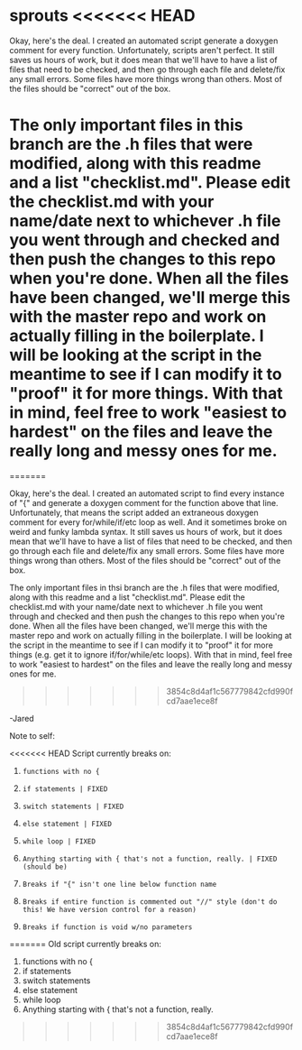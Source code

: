 sprouts
<<<<<<< HEAD
======

Okay, here's the deal. I created an automated script generate a doxygen comment for every function. Unfortunately, scripts aren't perfect. It still saves us hours of work, but it does mean that we'll have to have a list of files that need to be checked, and then go through each file and delete/fix any small errors. Some files have more things wrong than others. Most of the files should be "correct" out of the box.

The only important files in this branch are the .h files that were modified, along with this readme and a list "checklist.md". Please edit the checklist.md with your name/date next to whichever .h file you went through and checked and then push the changes to this repo when you're done. When all the files have been changed, we'll merge this with the master repo and work on actually filling in the boilerplate. I will be looking at the script in the meantime to see if I can modify it to "proof" it for more things. With that in mind, feel free to work "easiest to hardest" on the files and leave the really long and messy ones for me.
=======
=======

Okay, here's the deal. I created an automated script to find every instance of "{" and generate a doxygen comment for the function above that line. Unfortunately, that means the script added an extraneous doxygen comment for every for/while/if/etc loop as well. And it sometimes broke on weird and funky lambda syntax. It still saves us hours of work, but it does mean that we'll have to have a list of files that need to be checked, and then go through each file and delete/fix any small errors. Some files have more things wrong than others. Most of the files should be "correct" out of the box.

The only important files in thsi branch are the .h files that were modified, along with this readme and a list "checklist.md". Please edit the checklist.md with your name/date next to whichever .h file you went through and checked and then push the changes to this repo when you're done. When all the files have been changed, we'll merge this with the master repo and work on actually filling in the boilerplate. I will be looking at the script in the meantime to see if I can modify it to "proof" it for more things (e.g. get it to ignore if/for/while/etc loops). With that in mind, feel free to work "easiest to hardest" on the files and leave the really long and messy ones for me.
>>>>>>> 3854c8d4af1c567779842cfd990fcd7aae1ece8f

-Jared

Note to self:

<<<<<<< HEAD
Script currently breaks on:

1.     functions with no {
1.     if statements | FIXED
1.     switch statements | FIXED
1.     else statement | FIXED
1.     while loop | FIXED
1.     Anything starting with { that's not a function, really. | FIXED (should be)
1.     Breaks if "{" isn't one line below function name
1.     Breaks if entire function is commented out "//" style (don't do this! We have version control for a reason)
1.     Breaks if function is void w/no parameters
=======
Old script currently breaks on:

1. functions with no {
2. if statements
3. switch statements
4. else statement
5. while loop
6. Anything starting with { that's not a function, really.
>>>>>>> 3854c8d4af1c567779842cfd990fcd7aae1ece8f
